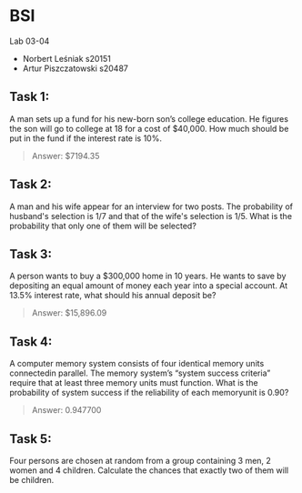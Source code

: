 # BSI
Lab 03-04
* Norbert Leśniak s20151
* Artur Piszczatowski s20487

## Task 1:
A man sets up a fund for his new-born son’s college education. He figures the son will go to college at 18 for a cost of $40,000. How much should be put in the fund if the interest rate is 10%.
> Answer: $7194.35

## Task 2:
A  man and his  wife appear for an interview for two posts. The probability of husband's selection is 1/7 and that of the wife's selection is  1/5. What is the probability that only one of them will be selected?

## Task 3: 
A person wants to buy a $300,000 home in 10 years. He wants to save by depositing an equal amount of money each year into a special account. At 13.5% interest rate, what should his annual deposit be?
> Answer: $15,896.09

## Task 4:
A computer memory system consists of four identical memory units connectedin parallel. The memory system’s “system success criteria” require that at least three memory units must function. What is the probability of system success if the reliability of each memoryunit is 0.90?
> Answer: 0.947700

## Task 5:
Four persons are  chosen at random from a group containing 3 men, 2 women and 4 children. Calculate the chances that exactly two of them will be children.
